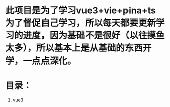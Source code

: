 # 此项目是为了学习vue3+vie+pina+ts 为了督促自己学习，所以每天都要更新学习的进度，因为基础不是很好（以往摸鱼太多），所以基本上是从基础的东西开学，一点点深化。

# 目录：
1. vue3
